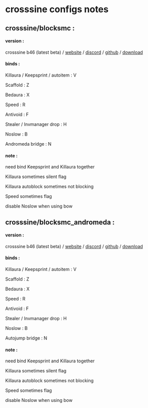 # crosssine configs notes

## crosssine/blocksmc : 

#### version : 

crosssine b46 (latest beta) / [website](https://crosssine.github.io/) / [discord](https://discord.gg/E4AbJZsaXq) / [github](https://github.com/shxp3/CrossSine) / [download](https://github.com/shxp3/CrossSine/releases/download/B46/CrossSine-b46.jar)
#### binds :

Killaura / Keepsprint / autoitem : V

Scaffold : Z

Bedaura : X

Speed : R

Antivoid : F

Stealer / Invmanager drop : H

Noslow : B

Andromeda bridge : N

#### note : 

need bind Keepsprint and Killaura together

Killaura sometimes silent flag

Killaura autoblock sometimes not blocking

Speed sometimes flag

disable Noslow when using bow

## crosssine/blocksmc_andromeda : 

#### version : 

crosssine b46 (latest beta) / [website](https://crosssine.github.io/) / [discord](https://discord.gg/E4AbJZsaXq) / [github](https://github.com/shxp3/CrossSine) / [download](https://github.com/shxp3/CrossSine/releases/download/B46/CrossSine-b46.jar)
#### binds :

Killaura / Keepsprint / autoitem : V

Scaffold : Z

Bedaura : X

Speed : R

Antivoid : F

Stealer / Invmanager drop : H

Noslow : B

Autojump bridge : N

#### note : 

need bind Keepsprint and Killaura together

Killaura sometimes silent flag

Killaura autoblock sometimes not blocking

Speed sometimes flag

disable Noslow when using bow
